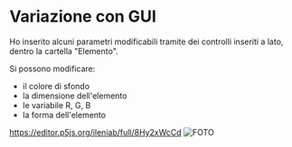 # Variazione con GUI

Ho inserito alcuni parametri modificabili tramite dei controlli inseriti a lato, dentro la cartella "Elemento".

Si possono modificare:
- il colore di sfondo
- la dimensione dell'elemento
- le variabile R, G, B
- la forma dell'elemento


https://editor.p5js.org/ileniab/full/8Hy2xWcCd
![FOTO](https://github.com/ileniab/archive/blob/master/ileniab/10%20PRINT/Variazione/Variazione4_PIXEL_bricks_10PRINT_con_GUI/variazione-10PRINT-GUI-2.PNG)
